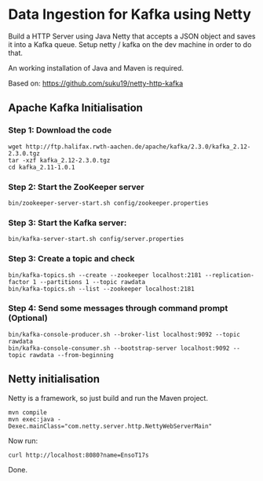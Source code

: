 # Data Ingestion for Kafka using Netty

Build a HTTP Server using Java Netty that accepts a JSON object and 
saves it into a Kafka queue. Setup netty / kafka on the dev machine 
in order to do that.

An working installation of Java and Maven is required.

Based on: https://github.com/suku19/netty-http-kafka

## Apache Kafka Initialisation

### Step 1: Download the code

```
wget http://ftp.halifax.rwth-aachen.de/apache/kafka/2.3.0/kafka_2.12-2.3.0.tgz
tar -xzf kafka_2.12-2.3.0.tgz 
cd kafka_2.11-1.0.1
```

### Step 2: Start the ZooKeeper server
```
bin/zookeeper-server-start.sh config/zookeeper.properties
```

### Step 3: Start the Kafka server:
```
bin/kafka-server-start.sh config/server.properties
```

### Step 3: Create a topic and check

```
bin/kafka-topics.sh --create --zookeeper localhost:2181 --replication-factor 1 --partitions 1 --topic rawdata
bin/kafka-topics.sh --list --zookeeper localhost:2181
```

### Step 4: Send some messages through command prompt (Optional)
```
bin/kafka-console-producer.sh --broker-list localhost:9092 --topic rawdata
bin/kafka-console-consumer.sh --bootstrap-server localhost:9092 --topic rawdata --from-beginning
```

## Netty initialisation

Netty is a framework, so just build and run the Maven project.

```
mvn compile
mvn exec:java -Dexec.mainClass="com.netty.server.http.NettyWebServerMain"
```

Now run:

```
curl http://localhost:8080?name=EnsoT17s
```

Done.
